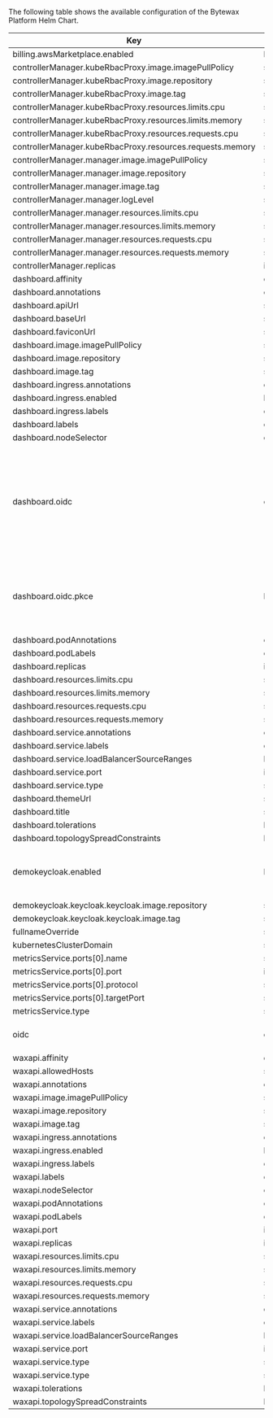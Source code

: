 The following table shows the available configuration of the Bytewax Platform Helm Chart.

| Key | Type | Default | Description |
|-----|------|---------|-------------|
| billing.awsMarketplace.enabled | bool | `true` |  |
| controllerManager.kubeRbacProxy.image.imagePullPolicy | string | `"IfNotPresent"` |  |
| controllerManager.kubeRbacProxy.image.repository | string | `"709825985650.dkr.ecr.us-east-1.amazonaws.com/bytewax/kube-rbac-proxy"` |  |
| controllerManager.kubeRbacProxy.image.tag | string | `"v0.13.0"` |  |
| controllerManager.kubeRbacProxy.resources.limits.cpu | string | `"500m"` |  |
| controllerManager.kubeRbacProxy.resources.limits.memory | string | `"128Mi"` |  |
| controllerManager.kubeRbacProxy.resources.requests.cpu | string | `"5m"` |  |
| controllerManager.kubeRbacProxy.resources.requests.memory | string | `"64Mi"` |  |
| controllerManager.manager.image.imagePullPolicy | string | `"IfNotPresent"` |  |
| controllerManager.manager.image.repository | string | `"709825985650.dkr.ecr.us-east-1.amazonaws.com/bytewax/operator"` |  |
| controllerManager.manager.image.tag | string | `"0.3.6"` |  |
| controllerManager.manager.logLevel | string | `"info"` |  |
| controllerManager.manager.resources.limits.cpu | string | `"500m"` |  |
| controllerManager.manager.resources.limits.memory | string | `"128Mi"` |  |
| controllerManager.manager.resources.requests.cpu | string | `"10m"` |  |
| controllerManager.manager.resources.requests.memory | string | `"64Mi"` |  |
| controllerManager.replicas | int | `1` |  |
| dashboard.affinity | object | `{}` |  |
| dashboard.annotations | object | `{}` |  |
| dashboard.apiUrl | string | `"http://localhost:8080/"` |  |
| dashboard.baseUrl | string | `"http://localhost:3000/"` |  |
| dashboard.faviconUrl | string | `"/favicon.ico"` |  |
| dashboard.image.imagePullPolicy | string | `"IfNotPresent"` |  |
| dashboard.image.repository | string | `"709825985650.dkr.ecr.us-east-1.amazonaws.com/bytewax/dashboard"` |  |
| dashboard.image.tag | string | `"0.1.16"` |  |
| dashboard.ingress.annotations | object | `{}` |  |
| dashboard.ingress.enabled | bool | `false` |  |
| dashboard.ingress.labels | object | `{}` |  |
| dashboard.labels | object | `{}` |  |
| dashboard.nodeSelector | object | `{}` |  |
| dashboard.oidc | object | `{"clientId":"","clientIdKey":"","clientSecret":"","clientSecretKey":"","existingSecret":"","pkce":false}` | Exclusive OpenID Connect configuration for Dashboard, if not set, Dashboard will use global oidc settings |
| dashboard.oidc.pkce | bool | `false` | if true, the dashboard will not have set clientSecret and it will use PKCE |
| dashboard.podAnnotations | object | `{}` |  |
| dashboard.podLabels | object | `{}` |  |
| dashboard.replicas | int | `1` |  |
| dashboard.resources.limits.cpu | string | `"500m"` |  |
| dashboard.resources.limits.memory | string | `"512Mi"` |  |
| dashboard.resources.requests.cpu | string | `"100m"` |  |
| dashboard.resources.requests.memory | string | `"128Mi"` |  |
| dashboard.service.annotations | object | `{}` |  |
| dashboard.service.labels | object | `{}` |  |
| dashboard.service.loadBalancerSourceRanges | list | `[]` |  |
| dashboard.service.port | int | `3000` |  |
| dashboard.service.type | string | `"ClusterIP"` |  |
| dashboard.themeUrl | string | `"/"` |  |
| dashboard.title | string | `"Bytewax"` |  |
| dashboard.tolerations | list | `[]` |  |
| dashboard.topologySpreadConstraints | list | `[]` |  |
| demokeycloak.enabled | bool | `false` | Keycloak installation to test the Bytewax Platform |
| demokeycloak.keycloak.keycloak.image.repository | string | `"709825985650.dkr.ecr.us-east-1.amazonaws.com/bytewax/keycloak"` |  |
| demokeycloak.keycloak.keycloak.image.tag | string | `"20.0.1"` |  |
| fullnameOverride | string | `"bytewax-platform"` |  |
| kubernetesClusterDomain | string | `"cluster.local"` |  |
| metricsService.ports[0].name | string | `"https"` |  |
| metricsService.ports[0].port | int | `8443` |  |
| metricsService.ports[0].protocol | string | `"TCP"` |  |
| metricsService.ports[0].targetPort | string | `"https"` |  |
| metricsService.type | string | `"ClusterIP"` |  |
| oidc | object | `{"authIssuer":"https://identiyprovider.com/realms/bytewax","authIssuerKey":"","clientId":"clientid","clientIdKey":"","clientSecret":"clientsecret","clientSecretKey":"","existingSecret":""}` | Global Open ID Connect configuration |
| waxapi.affinity | object | `{}` |  |
| waxapi.allowedHosts | string | `"*"` |  |
| waxapi.annotations | object | `{}` |  |
| waxapi.image.imagePullPolicy | string | `"IfNotPresent"` |  |
| waxapi.image.repository | string | `"709825985650.dkr.ecr.us-east-1.amazonaws.com/bytewax/waxapi-ecr"` |  |
| waxapi.image.tag | string | `"0.2.0"` |  |
| waxapi.ingress.annotations | object | `{}` |  |
| waxapi.ingress.enabled | bool | `false` |  |
| waxapi.ingress.labels | object | `{}` |  |
| waxapi.labels | object | `{}` |  |
| waxapi.nodeSelector | object | `{}` |  |
| waxapi.podAnnotations | object | `{}` |  |
| waxapi.podLabels | object | `{}` |  |
| waxapi.port | int | `8080` |  |
| waxapi.replicas | int | `1` |  |
| waxapi.resources.limits.cpu | string | `"500m"` |  |
| waxapi.resources.limits.memory | string | `"512Mi"` |  |
| waxapi.resources.requests.cpu | string | `"100m"` |  |
| waxapi.resources.requests.memory | string | `"128Mi"` |  |
| waxapi.service.annotations | object | `{}` |  |
| waxapi.service.labels | object | `{}` |  |
| waxapi.service.loadBalancerSourceRanges | list | `[]` |  |
| waxapi.service.port | int | `8080` |  |
| waxapi.service.type | string | `"ClusterIP"` |  |
| waxapi.service.type | string | `"ClusterIP"` |  |
| waxapi.tolerations | list | `[]` |  |
| waxapi.topologySpreadConstraints | list | `[]` |  |

